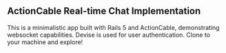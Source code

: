 ## ActionCable Real-time Chat Implementation

This is a minimalistic app built with Rails 5 and ActionCable, demonstrating
websocket capabilities. Devise is used for user authentication. Clone to your
machine and explore!
